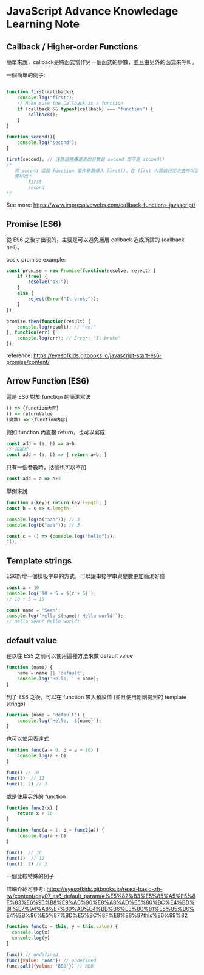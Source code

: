 # JavaScript Advance Knowledage Learning Note

## Callback / Higher-order Functions

簡單來說，callback是將函式當作另一個函式的參數，並且由另外的函式來呼叫。

一個簡單的例子:

```js

function first(callback){
    console.log("first");
    // Make sure the Callback is a function
    if (callback && typeof(callback) === "function") {
        callback();
    }
}

function second(){
    console.log("second");
}

first(second); // 注意這裡傳進去的參數是 second 而不是 second()
/*
   將 second 這個 function 當作參數傳入 first()，在 first 內容執行完才去呼叫這個 callback (second function)，達到做完事後呼叫的效果。
   會印出：
        first
        second
*/

```

See more: https://www.impressivewebs.com/callback-functions-javascript/


## Promise (ES6)

從 ES6 之後才出現的，主要是可以避免層層 callback 造成所謂的 (callback hell)。

basic promise example:

```js
const promise = new Promise(function(resolve, reject) {
    if (true) {
        resolve("ok!");
    }
    else {
        reject(Error("It broke"));
    }
});

promise.then(function(result) {
    console.log(result); // "ok!"
}, function(err) {
    console.log(err); // Error: "It broke"
});

```

reference: https://eyesofkids.gitbooks.io/javascript-start-es6-promise/content/


## Arrow Function (ES6)

這是 ES6 對於 function 的簡潔寫法

```js
() => {function內容}
() => returnValue
(變數) => {function內容}
```

假如 function 內直接 return，也可以寫成

```js
const add = (a, b) => a+b
// 相當於
const add = (a, b) => { return a+b; }
```

只有一個參數時，括號也可以不加

```js
const add = a => a+3
```

舉例來說

```js
function a(key){ return key.length; }
const b = s => s.length;

console.log(a("aaa")); // 3
console.log(b("aaa")); // 3

const c = () => {console.log("hello");};
c();
```


## Template strings

ES6新增一個樣板字串的方式，可以讓串接字串與變數更加簡潔好懂

```js
const x = 10
console.log(`10 + 5 = ${x + 5}`);
// 10 + 5 = 15

const name = 'Sean';
console.log(`Hello ${name}! Hello world!`);
// Hello Sean! Hello world!
```

## default value

在以往 ES5 之前可以使用這種方法來做 default value

```js
function (name) {
    name = name || 'default';
    console.log('Hello, ' + name);
}
```

到了 ES6 之後，可以在 function 帶入預設值 (並且使用剛剛提到的 template strings)

```js
function (name = 'default') {
    console.log(`Hello,  ${name}`);
}
```

也可以使用表達式

```js
function func(a = 0, b = a + 10) {
    console.log(a + b)
}

func() // 10
func(1)  // 12
func(1, 2) // 3
```

或是使用另外的 function

```js
function func2(x) {
    return x + 10
}

function func(a = 1, b = func2(a)) {
    console.log(a + b)
}

func()  // 30
func(1)  // 12
func(1, 2) // 3
```

一個比較特殊的例子

詳細介紹可參考: https://eyesofkids.gitbooks.io/react-basic-zh-tw/content/day07_es6_default_param/#%E5%82%B3%E5%85%A5%E5%8F%83%E6%95%B8%E9%A0%90%E8%A8%AD%E5%80%BC%E4%BD%BF%E7%94%A8%E7%89%A9%E4%BB%B6%E3%80%81%E5%85%B6%E4%BB%96%E5%87%BD%E5%BC%8F%E8%88%87this%E6%99%82

```js
function func(x = this, y = this.value) {
  console.log(x)
  console.log(y)
}

func() // undefined
func({value: 'AAA'}) // undefined
func.call({value: 'BBB'}) // BBB
```

